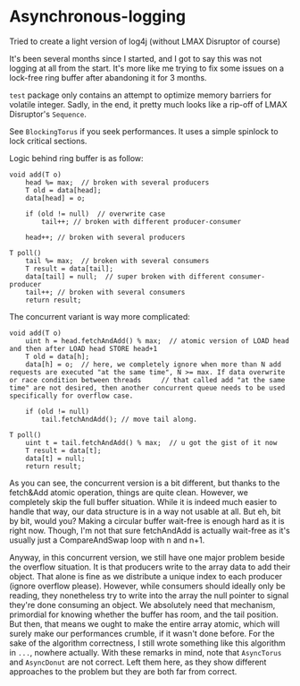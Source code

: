 # Asynchronous-logging
Tried to create a light version of log4j (without LMAX Disruptor of course)

It's been several months since I started, and I got to say this was not logging at all from the start. It's more like me trying to fix some issues on a lock-free ring buffer after abandoning it for 3 months.

```test``` package only contains an attempt to optimize memory barriers for volatile integer. Sadly, in the end, it pretty much looks like a rip-off of LMAX Disruptor's ```Sequence```.

See ```BlockingTorus``` if you seek performances. It uses a simple spinlock to lock critical sections.

Logic behind ring buffer is as follow:

```
void add(T o)
    head %= max;  // broken with several producers
    T old = data[head];
    data[head] = o;
    
    if (old != null)  // overwrite case
        tail++; // broken with different producer-consumer
    
    head++; // broken with several producers

T poll()
    tail %= max;  // broken with several consumers
    T result = data[tail];
    data[tail] = null;  // super broken with different consumer-producer
    tail++; // broken with several consumers
    return result;
```
The concurrent variant is way more complicated:
```
void add(T o)
    uint h = head.fetchAndAdd() % max;  // atomic version of LOAD head and then after LOAD head STORE head+1
    T old = data[h];
    data[h] = o;  // here, we completely ignore when more than N add requests are executed "at the same time", N >= max. If data overwrite or race condition between threads     // that called add "at the same time" are not desired, then another concurrent queue needs to be used specifically for overflow case.
    
    if (old != null)
        tail.fetchAndAdd(); // move tail along.
        
T poll()
    uint t = tail.fetchAndAdd() % max;  // u got the gist of it now
    T result = data[t];
    data[t] = null;
    return result;
```
As you can see, the concurrent version is a bit different, but thanks to the fetch&Add atomic operation, things are quite clean. However, we completely skip the full buffer situation. While it is indeed much easier to handle that way, our data structure is in a way not usable at all. But eh, bit by bit, would you? Making a circular buffer wait-free is enough hard as it is right now. Though, I'm not that sure fetchAndAdd is actually wait-free as it's usually just a CompareAndSwap loop with n and n+1.

Anyway, in this concurrent version, we still have one major problem beside the overflow situation. It is that producers write to the array data to add their object. That alone is fine as we distribute a unique index to each producer (ignore overflow please). However, while consumers should ideally only be reading, they nonetheless try to write into the array the null pointer to signal they're done consuming an object. We absolutely need that mechanism, primordial for knowing whether the buffer has room, and the tail position. But then, that means we ought to make the entire array atomic, which will surely make our performances crumble, if it wasn't done before. For the sake of the algorithm correctness, I still wrote something like this algorithm in ```...```, nowhere actually. With these remarks in mind, note that ```AsyncTorus``` and ```AsyncDonut``` are not correct. Left them here, as they show different approaches to the problem but they are both far from correct.
